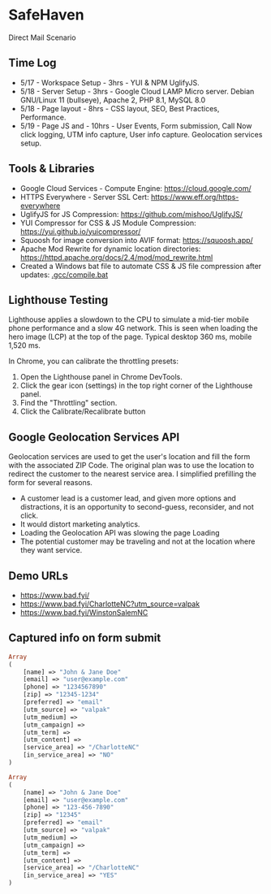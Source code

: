 # SafeHaven
Direct Mail Scenario

Time Log
-----
* 5/17 - Workspace Setup - 3hrs - YUI & NPM UglifyJS.
* 5/18 - Server Setup - 3hrs - Google Cloud LAMP Micro server. Debian GNU/Linux 11 (bullseye), Apache 2, PHP 8.1, MySQL 8.0
* 5/18 - Page layout - 8hrs - CSS layout, SEO, Best Practices, Performance.
* 5/19 - Page JS and - 10hrs - User Events, Form submission, Call Now click logging, UTM info capture, User info capture. Geolocation services setup.

Tools & Libraries
-----
* Google Cloud Services - Compute Engine: https://cloud.google.com/
* HTTPS Everywhere - Server SSL Cert: https://www.eff.org/https-everywhere
* UglifyJS for JS Compression: https://github.com/mishoo/UglifyJS/
* YUI Compressor for CSS & JS Module Compression: https://yui.github.io/yuicompressor/
* Squoosh for image conversion into AVIF format: https://squoosh.app/
* Apache Mod Rewrite for dynamic location directories: https://httpd.apache.org/docs/2.4/mod/mod_rewrite.html
* Created a Windows bat file to automate CSS & JS file compression after updates: [.gcc/compile.bat 
](https://github.com/ghenle/SafeHaven/blob/main/.gcc/compile.bat)

Lighthouse Testing
-----
Lighthouse applies a slowdown to the CPU to simulate a mid-tier mobile phone performance and a slow 4G network. This is seen when loading the hero image (LCP) at the top of the page. Typical desktop 360 ms, mobile 1,520 ms.

In Chrome, you can calibrate the throttling presets:
1. Open the Lighthouse panel in Chrome DevTools.
2. Click the gear icon (settings) in the top right corner of the Lighthouse panel.
3. Find the "Throttling" section.
4. Click the Calibrate/Recalibrate button

Google Geolocation Services API
-----
Geolocation services are used to get the user's location and fill the form with the associated ZIP Code. The original plan was to use the location to redirect the customer to the nearest service area. I simplified prefilling the form for several reasons.
* A customer lead is a customer lead, and given more options and distractions, it is an opportunity to second-guess, reconsider, and not click.
* It would distort marketing analytics.
* Loading the Geolocation API was slowing the page Loading
* The potential customer may be traveling and not at the location where they want service.

Demo URLs
-----
* https://www.bad.fyi/
* https://www.bad.fyi/CharlotteNC?utm_source=valpak
* https://www.bad.fyi/WinstonSalemNC

Captured info on form submit
-----
```php
Array
(
    [name] => "John & Jane Doe"
    [email] => "user@example.com"
    [phone] => "1234567890"
    [zip] => "12345-1234"
    [preferred] => "email"
    [utm_source] => "valpak"
    [utm_medium] => 
    [utm_campaign] => 
    [utm_term] => 
    [utm_content] => 
    [service_area] => "/CharlotteNC"
    [in_service_area] => "NO"
)

Array
(
    [name] => "John & Jane Doe"
    [email] => "user@example.com"
    [phone] => "123-456-7890"
    [zip] => "12345"
    [preferred] => "email"
    [utm_source] => "valpak"
    [utm_medium] => 
    [utm_campaign] => 
    [utm_term] => 
    [utm_content] => 
    [service_area] => "/CharlotteNC"
    [in_service_area] => "YES"
)
```

